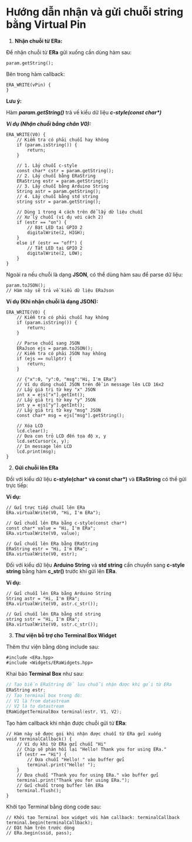 # Hướng dẫn nhận và gửi chuỗi string bằng Virtual Pin

1. **Nhận chuỗi từ ERa:**

Để nhận chuỗi từ **ERa** gửi xuống cần dùng hàm sau:

```arduino
param.getString();
```

Bên trong hàm callback:

```arduino
ERA_WRITE(vPin) {
}
```

**Lưu ý:**

Hàm _**param.getString()**_ trả về kiểu dữ liệu _**c-style(const char\*)**_

_**Ví dụ (Nhận chuỗi bằng chân V0):**_

```arduino
ERA_WRITE(V0) {
    // Kiểm tra có phải chuỗi hay không
    if (param.isString()) {
        return;
    }

    // 1. Lấy chuỗi c-style
    const char* cstr = param.getString();
    // 2. Lấy chuỗi bằng ERaString
    ERaString estr = param.getString();
    // 3. Lấy chuỗi bằng Arduino String
    String astr = param.getString();
    // 4. Lấy chuỗi bằng std string
    string sstr = param.getString();

    // Dùng 1 trong 4 cách trên để lấy dữ liệu chuỗi
    // Xử lý chuỗi (ví dụ với cách 2)
    if (estr == "on") {
        // Bật LED tại GPIO 2
        digitalWrite(2, HIGH);
    }
    else if (estr == "off") {
        // Tắt LED tại GPIO 2
        digitalWrite(2, LOW);
    }
}
```

Ngoài ra nếu chuỗi là dạng **JSON**, có thể dùng hàm sau để parse dữ liệu:

```arduino
param.toJSON();
// Hàm này sẽ trả về kiểu dữ liệu ERaJson
```

**Ví dụ (Khi nhận chuỗi là dạng JSON):**

```arduino
ERA_WRITE(V0) {
    // Kiểm tra có phải chuỗi hay không
    if (param.isString()) {
        return;
    }

    // Parse chuỗi sang JSON
    ERaJson ejs = param.toJSON();
    // Kiểm tra có phải JSON hay không
    if (ejs == nullptr) {
        return;
    }

    // {"x":0, "y":0, "msg":"Hi, I'm ERa"}
    // Ví dụ dùng chuỗi JSON trên để in message lên LCD 16x2
    // Lấy giá trị từ key "x" JSON
    int x = ejs["x"].getInt();
    // Lấy giá trị từ key "y" JSON
    int y = ejs["y"].getInt();
    // Lấy giá trị từ key "msg" JSON
    const char* msg = ejs["msg"].getString();

    // Xóa LCD
    lcd.clear();
    // Đưa con trỏ LCD đến tọa độ x, y
    lcd.setCursor(x, y);
    // In message lên LCD
    lcd.print(msg);
}
```

2. **Gửi chuỗi lên ERa**

Đồi với kiểu dữ liệu **c-style(char\* và const char\*)** và **ERaString** có thể gửi trực tiếp:

**Ví dụ:**

```arduino
// Gửi trực tiếp chuỗi lên ERa
ERa.virtualWrite(V0, "Hi, I'm ERa");

// Gửi chuỗi lên ERa bằng c-style(const char*)
const char* value = "Hi, I'm ERa";
ERa.virtualWrite(V0, value);

// Gửi chuỗi lên ERa bằng ERaString
ERaString estr = "Hi, I'm ERa";
ERa.virtualWrite(V0, estr);
```

Đối với kiểu dữ liệu **Arduino String** và **std string** cần chuyển sang **c-style string** bằng hàm **c\_str()** trước khi gửi lên **ERa**.

**Ví dụ:**

```arduino
// Gửi chuỗi lên ERa bằng Arduino String
String astr = "Hi, I'm ERa";
ERa.virtualWrite(V0, astr.c_str());

// Gửi chuỗi lên ERa bằng std string
string sstr = "Hi, I'm ERa";
ERa.virtualWrite(V0, sstr.c_str());
```

3. **Thư viện bỗ trợ cho Terminal Box Widget**

Thêm thư viện bằng dòng include sau:

```arduino
#include <ERa.hpp>
#include <Widgets/ERaWidgets.hpp>
```

Khai báo **Terminal Box** như sau:

```cpp
// Tạo biến ERaString để lưu chuỗi nhận được khi gửi từ ERa
ERaString estr;
// Tạo terminal box trong đó:
// V1 là from datastream
// V2 là to datastream
ERaWidgetTerminalBox terminal(estr, V1, V2);
```

Tạo hàm callback khi nhận được chuỗi gửi từ **ERa**:

```arduino
// Hàm này sẽ được gọi khi nhận được chuỗi từ ERa gửi xuống
void terminalCallback() {
    // Ví dụ khi từ ERa gửi chuỗi "Hi"
    // Chip sẽ phản hồi lại "Hello! Thank you for using ERa."
    if (estr == "Hi") {
        // Đưa chuỗi "Hello! " vào buffer gửi
        terminal.print("Hello! ");
    }
    // Đưa chuỗi "Thank you for using ERa." vào buffer gửi
    terminal.print("Thank you for using ERa.");
    // Gửi chuỗi trong buffer lên ERa
    terminal.flush();
}
```

Khởi tạo Terminal bằng dòng code sau:

```arduino
// Khởi tạo Terminal box widget với hàm callback: terminalCallback
terminal.begin(terminalCallback); 
// Đặt hàm trên trước dòng
// ERa.begin(ssid, pass);
```
